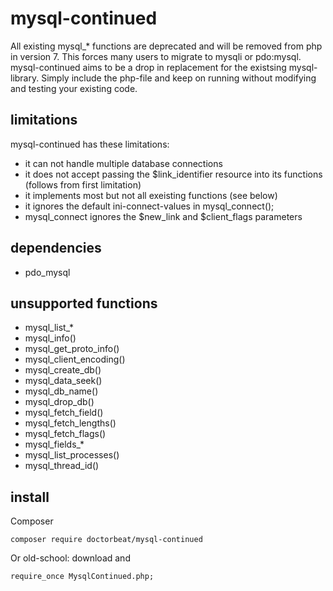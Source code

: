 # mysql-continued
All existing mysql_* functions are deprecated and will be removed from php in version 7. This forces many users to migrate to mysqli or pdo:mysql.
mysql-continued aims to be a drop in replacement for the existsing mysql-library. Simply include the php-file and keep on running
without modifying and testing your existing code.

## limitations
mysql-continued has these limitations:
- it can not handle multiple database connections
- it does not accept passing the $link_identifier resource into its functions (follows from first limitation)
- it implements most but not all exeisting functions (see below)
- it ignores the default ini-connect-values in mysql_connect();
- mysql_connect ignores the $new_link and $client_flags parameters

## dependencies
- pdo_mysql 

## unsupported functions
- mysql_list_*
- mysql_info()
- mysql_get_proto_info()
- mysql_client_encoding()
- mysql_create_db()
- mysql_data_seek()
- mysql_db_name()
- mysql_drop_db()
- mysql_fetch_field()
- mysql_fetch_lengths()
- mysql_fetch_flags()
- mysql_fields_*
- mysql_list_processes()
- mysql_thread_id()

## install
Composer
```
composer require doctorbeat/mysql-continued
```
  
Or old-school: download and
```
require_once MysqlContinued.php;
```
